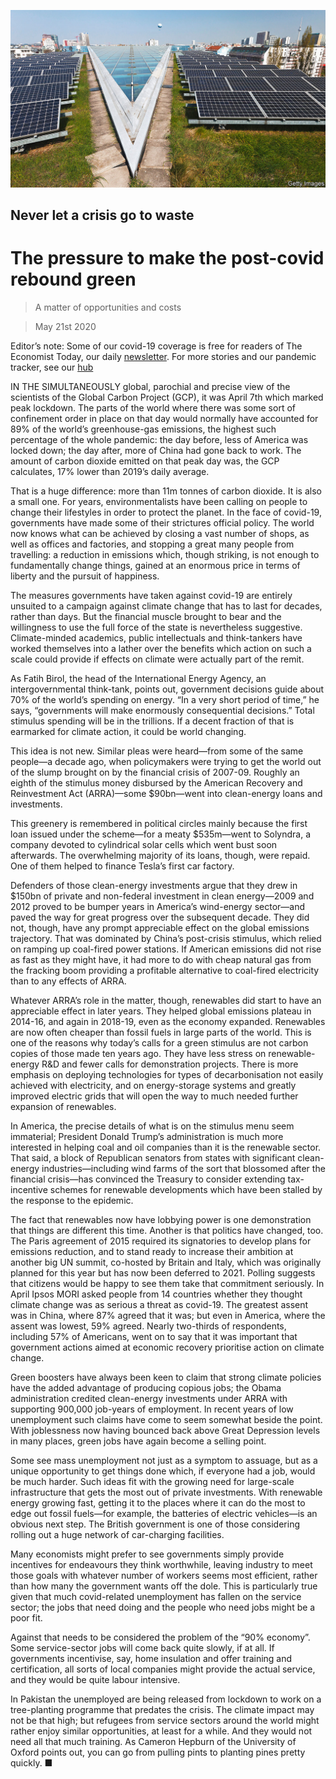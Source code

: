 ![](./images/20200523_FBP001_0.jpg)

## Never let a crisis go to waste

# The pressure to make the post-covid rebound green

> A matter of opportunities and costs

> May 21st 2020

Editor’s note: Some of our covid-19 coverage is free for readers of The Economist Today, our daily [newsletter](https://www.economist.com/https://my.economist.com/user#newsletter). For more stories and our pandemic tracker, see our [hub](https://www.economist.com//news/2020/03/11/the-economists-coverage-of-the-coronavirus)

IN THE SIMULTANEOUSLY global, parochial and precise view of the scientists of the Global Carbon Project (GCP), it was April 7th which marked peak lockdown. The parts of the world where there was some sort of confinement order in place on that day would normally have accounted for 89% of the world’s greenhouse-gas emissions, the highest such percentage of the whole pandemic: the day before, less of America was locked down; the day after, more of China had gone back to work. The amount of carbon dioxide emitted on that peak day was, the GCP calculates, 17% lower than 2019’s daily average.

That is a huge difference: more than 11m tonnes of carbon dioxide. It is also a small one. For years, environmentalists have been calling on people to change their lifestyles in order to protect the planet. In the face of covid-19, governments have made some of their strictures official policy. The world now knows what can be achieved by closing a vast number of shops, as well as offices and factories, and stopping a great many people from travelling: a reduction in emissions which, though striking, is not enough to fundamentally change things, gained at an enormous price in terms of liberty and the pursuit of happiness.

The measures governments have taken against covid-19 are entirely unsuited to a campaign against climate change that has to last for decades, rather than days. But the financial muscle brought to bear and the willingness to use the full force of the state is nevertheless suggestive. Climate-minded academics, public intellectuals and think-tankers have worked themselves into a lather over the benefits which action on such a scale could provide if effects on climate were actually part of the remit.

As Fatih Birol, the head of the International Energy Agency, an intergovernmental think-tank, points out, government decisions guide about 70% of the world’s spending on energy. “In a very short period of time,” he says, “governments will make enormously consequential decisions.” Total stimulus spending will be in the trillions. If a decent fraction of that is earmarked for climate action, it could be world changing.

This idea is not new. Similar pleas were heard—from some of the same people—a decade ago, when policymakers were trying to get the world out of the slump brought on by the financial crisis of 2007-09. Roughly an eighth of the stimulus money disbursed by the American Recovery and Reinvestment Act (ARRA)—some $90bn—went into clean-energy loans and investments.

This greenery is remembered in political circles mainly because the first loan issued under the scheme—for a meaty $535m—went to Solyndra, a company devoted to cylindrical solar cells which went bust soon afterwards. The overwhelming majority of its loans, though, were repaid. One of them helped to finance Tesla’s first car factory.

Defenders of those clean-energy investments argue that they drew in $150bn of private and non-federal investment in clean energy—2009 and 2012 proved to be bumper years in America’s wind-energy sector—and paved the way for great progress over the subsequent decade. They did not, though, have any prompt appreciable effect on the global emissions trajectory. That was dominated by China’s post-crisis stimulus, which relied on ramping up coal-fired power stations. If American emissions did not rise as fast as they might have, it had more to do with cheap natural gas from the fracking boom providing a profitable alternative to coal-fired electricity than to any effects of ARRA.

Whatever ARRA’s role in the matter, though, renewables did start to have an appreciable effect in later years. They helped global emissions plateau in 2014-16, and again in 2018-19, even as the economy expanded. Renewables are now often cheaper than fossil fuels in large parts of the world. This is one of the reasons why today’s calls for a green stimulus are not carbon copies of those made ten years ago. They have less stress on renewable-energy R&D and fewer calls for demonstration projects. There is more emphasis on deploying technologies for types of decarbonisation not easily achieved with electricity, and on energy-storage systems and greatly improved electric grids that will open the way to much needed further expansion of renewables.

In America, the precise details of what is on the stimulus menu seem immaterial; President Donald Trump’s administration is much more interested in helping coal and oil companies than it is the renewable sector. That said, a block of Republican senators from states with significant clean-energy industries—including wind farms of the sort that blossomed after the financial crisis—has convinced the Treasury to consider extending tax-incentive schemes for renewable developments which have been stalled by the response to the epidemic.

The fact that renewables now have lobbying power is one demonstration that things are different this time. Another is that politics have changed, too. The Paris agreement of 2015 required its signatories to develop plans for emissions reduction, and to stand ready to increase their ambition at another big UN summit, co-hosted by Britain and Italy, which was originally planned for this year but has now been deferred to 2021. Polling suggests that citizens would be happy to see them take that commitment seriously. In April Ipsos MORI asked people from 14 countries whether they thought climate change was as serious a threat as covid-19. The greatest assent was in China, where 87% agreed that it was; but even in America, where the assent was lowest, 59% agreed. Nearly two-thirds of respondents, including 57% of Americans, went on to say that it was important that government actions aimed at economic recovery prioritise action on climate change.

Green boosters have always been keen to claim that strong climate policies have the added advantage of producing copious jobs; the Obama administration credited clean-energy investments under ARRA with supporting 900,000 job-years of employment. In recent years of low unemployment such claims have come to seem somewhat beside the point. With joblessness now having bounced back above Great Depression levels in many places, green jobs have again become a selling point.

Some see mass unemployment not just as a symptom to assuage, but as a unique opportunity to get things done which, if everyone had a job, would be much harder. Such ideas fit with the growing need for large-scale infrastructure that gets the most out of private investments. With renewable energy growing fast, getting it to the places where it can do the most to edge out fossil fuels—for example, the batteries of electric vehicles—is an obvious next step. The British government is one of those considering rolling out a huge network of car-charging facilities.

Many economists might prefer to see governments simply provide incentives for endeavours they think worthwhile, leaving industry to meet those goals with whatever number of workers seems most efficient, rather than how many the government wants off the dole. This is particularly true given that much covid-related unemployment has fallen on the service sector; the jobs that need doing and the people who need jobs might be a poor fit.

Against that needs to be considered the problem of the “90% economy”. Some service-sector jobs will come back quite slowly, if at all. If governments incentivise, say, home insulation and offer training and certification, all sorts of local companies might provide the actual service, and they would be quite labour intensive.

In Pakistan the unemployed are being released from lockdown to work on a tree-planting programme that predates the crisis. The climate impact may not be that high; but refugees from service sectors around the world might rather enjoy similar opportunities, at least for a while. And they would not need all that much training. As Cameron Hepburn of the University of Oxford points out, you can go from pulling pints to planting pines pretty quickly. ■